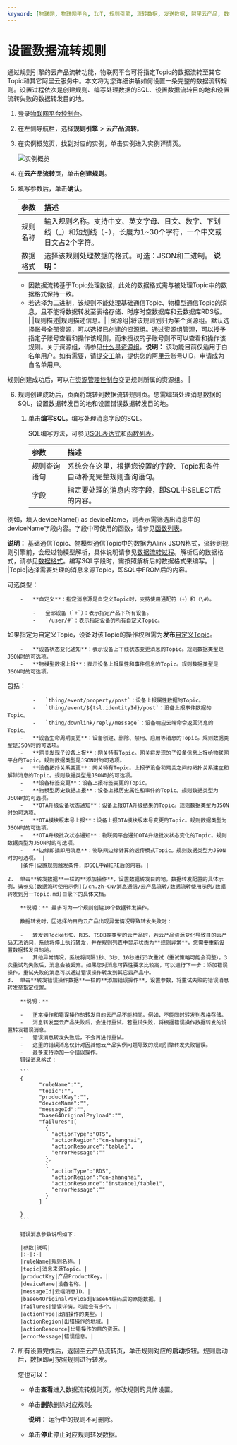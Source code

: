 ```yaml
---
keyword: [物联网, 物联网平台, IoT, 规则引擎, 流转数据, 发送数据, 阿里云产品, 数据存储, 数据处理, 数据计算, 创建, 数据流转规则, 数据源Topic, SQL, 目的地]
---
```


# 设置数据流转规则

通过规则引擎的云产品流转功能，物联网平台可将指定Topic的数据流转至其它Topic和其它阿里云服务中。本文将为您详细讲解如何设置一条完整的数据流转规则。设置过程依次是创建规则、编写处理数据的SQL、设置数据流转目的地和设置流转失败的数据转发目的地。

1.  登录[物联网平台控制台](http://iot.console.aliyun.com/)。

2.  在左侧导航栏，选择**规则引擎** \> **云产品流转**。

3.  在实例概览页，找到对应的实例，单击实例进入实例详情页。

    ![实例概览](https://static-aliyun-doc.oss-cn-hangzhou.aliyuncs.com/assets/img/zh-CN/9275903061/p174584.png)

4.  在**云产品流转**页，单击**创建规则**。

5.  填写参数后，单击**确认**。

    |参数|描述|
    |:-|:-|
    |规则名称|输入规则名称。支持中文、英文字母、日文、数字、下划线（\_）和短划线（-），长度为1~30个字符，一个中文或日文占2个字符。|
    |数据格式|选择该规则处理数据的格式。可选：JSON和二进制。 **说明：**

    -   因数据流转基于Topic处理数据，此处的数据格式需与被处理Topic中的数据格式保持一致。
    -   若选择为二进制，该规则不能处理基础通信Topic、物模型通信Topic的消息，且不能将数据转发至表格存储、时序时空数据库和云数据库RDS版。 |
    |规则描述|规则描述信息。|
    |资源组|将该规则划归为某个资源组。默认选择账号全部资源，可以选择已创建的资源组。通过资源组管理，可以授予指定子账号查看和操作该规则，而未授权的子账号则不可以查看和操作该规则。关于资源组，请参见[什么是资源组]()。**说明：** 该功能目前仅适用于白名单用户。如有需要，请[提交工单](https://selfservice.console.aliyun.com/ticket/createIndex)，提供您的阿里云账号UID，申请成为白名单用户。

规则创建成功后，可以在[资源管理控制台](https://resourcemanager.console.aliyun.com/resource-groups)变更规则所属的资源组。 |

6.  规则创建成功后，页面将跳转到数据流转规则页。您需编辑处理消息数据的SQL，设置数据转发目的地和设置错误数据转发目的地。

    1.  单击**编写SQL**，编写处理消息字段的SQL。

        SQL编写方法，可参见[SQL表达式](/cn.zh-CN/消息通信/云产品流转/SQL表达式.md)和[函数列表](/cn.zh-CN/消息通信/云产品流转/函数列表.md)。

        |参数|描述|
        |:-|:-|
        |规则查询语句|系统会在这里，根据您设置的字段、Topic和条件自动补充完整规则查询语句。|
        |字段|指定要处理的消息内容字段，即SQL中SELECT后的内容。

例如，填入deviceName\(\) as deviceName，则表示需筛选出消息中的deviceName字段内容。字段中可使用的函数，请参见[函数列表](/cn.zh-CN/消息通信/云产品流转/函数列表.md)。

**说明：** 基础通信Topic、物模型通信Topic中的数据为Alink JSON格式，流转到规则引擎前，会经过物模型解析，具体说明请参见[数据流转过程](/cn.zh-CN/消息通信/云产品流转/数据流转过程.md)。解析后的数据格式，请参见[数据格式](/cn.zh-CN/消息通信/数据格式.md)。编写SQL字段时，需按照解析后的数据格式来编写。 |
        |Topic|选择需要处理的消息来源Topic，即SQL中FROM后的内容。

可选类型：

        -   **自定义**：指定消息源是自定义Topic时，支持使用通配符（+）和（\#）。

            -   全部设备（`+`）：表示指定产品下所有设备。
            -   `/user/#`：表示指定设备的所有自定义Topic。
如果指定为自定义Topic，设备对该Topic的操作权限需为**发布**[自定义Topic](/cn.zh-CN/设备接入/消息通信Topic/自定义Topic.md)。

        -   **设备状态变化通知**：表示设备上下线状态变更消息的Topic。规则数据类型是JSON时的可选项。
        -   **物模型数据上报**：表示设备上报属性和事件信息的Topic。规则数据类型是JSON时的可选项。

包括：

            -   `thing/event/property/post`：设备上报属性数据的Topic。
            -   `thing/event/${tsl.identityId}/post`：设备上报事件数据的Topic。
            -   `thing/downlink/reply/message`：设备响应云端命令返回消息的Topic。
        -   **设备生命周期变更**：设备创建、删除、禁用、启用等消息的Topic。规则数据类型是JSON时的可选项。
        -   **网关发现子设备上报**：网关特有Topic。网关将发现的子设备信息上报给物联网平台的Topic。规则数据类型是JSON时的可选项。
        -   **设备拓扑关系变更**：网关特有Topic。上报子设备和网关之间的拓扑关系建立和解除消息的Topic。规则数据类型是JSON时的可选项。
        -   **设备标签变更**：设备上报标签变更的Topic。
        -   **物模型历史数据上报**：设备上报历史属性和事件的Topic。规则数据类型为JSON时的可选项。
        -   **OTA升级设备状态通知**：设备上报OTA升级结果的Topic。规则数据类型为JSON时的可选项。
        -   **OTA模块版本号上报**：设备上报OTA模块版本号变更的Topic。规则数据类型为JSON时的可选项。
        -   **OTA升级批次状态通知**：物联网平台通知OTA升级批次状态变化的Topic。规则数据类型为JSON时的可选项。
        -   **边缘即插即用消息**：物联网边缘计算的透传模式Topic。规则数据类型为JSON时的可选项。 |
        |条件|设置规则触发条件，即SQL中WHERE后的内容。|

    2.  单击**转发数据**一栏的**添加操作**，设置数据转发目的地。数据转发配置的具体示例，请参见[数据流转使用示例](/cn.zh-CN/消息通信/云产品流转/数据流转使用示例/数据转发到另一Topic.md)目录下的具体文档。

        **说明：** 最多可为一个规则创建10个数据转发操作。

        数据转发时，因选择的目的云产品出现异常情况导致转发失败时：

        -   转发到RocketMQ、RDS、TSDB等类型的云产品时，若云产品资源变化导致目的云产品无法访问，系统将停止执行转发，并在规则列表中显示状态为**规则异常**。您需要重新设置数据转发目的地。
        -   其他异常情况，系统将间隔1秒、3秒、10秒进行3次重试（重试策略可能会调整）。3次重试均失败后，消息会被丢弃。如果您对消息可靠性要求比较高，可以进行下一步：添加错误操作。重试失败的消息可以通过错误操作转发到其它云产品中。
    3.  单击**转发错误操作数据**一栏的**添加错误操作**，设置参数，将重试失败的错误消息转发至指定位置。

        **说明：**

        -   正常操作和错误操作的转发目的云产品不能相同。例如，不能同时转发到表格存储。
        -   消息转发至云产品失败后，会进行重试。若重试失败，将根据错误操作数据转发的设置转发错误消息。
        -   错误消息转发失败后，不会再进行重试。
        -   这里的错误消息仅针对因其他云产品实例问题导致的规则引擎转发失败错误。
        -   最多支持添加一个错误操作。
        错误消息格式：

        ```
        {
              "ruleName":"",
              "topic":"",
              "productKey":"",
              "deviceName":"",
              "messageId":"",
              "base64OriginalPayload":"",
              "failures":[
                {
                  "actionType":"OTS",
                  "actionRegion":"cn-shanghai",
                  "actionResource":"table1",
                  "errorMessage":""
                },
                {
                  "actionType":"RDS",
                  "actionRegion":"cn-shanghai",
                  "actionResource":"instance1/table1",
                  "errorMessage":""
                }
              ]
        
        }
        ```

        错误消息参数说明如下：

        |参数|说明|
        |:-|:-|
        |ruleName|规则名称。|
        |topic|消息来源Topic。|
        |productKey|产品ProductKey。|
        |deviceName|设备名称。|
        |messageId|云端消息ID。|
        |base64OriginalPayload|Base64编码后的原始数据。|
        |failures|错误详情。可能会有多个。|
        |actionType|出错操作的类型。|
        |actionRegion|出错操作的地域。|
        |actionResource|出错操作的目的资源。|
        |errorMessage|错误信息。|

7.  所有设置完成后，返回至云产品流转页，单击规则对应的**启动**按钮。规则启动后，数据即可按照规则进行转发。

    您也可以：

    -   单击**查看**进入数据流转规则页，修改规则的具体设置。
    -   单击**删除**删除对应规则。

        **说明：** 运行中的规则不可删除。

    -   单击**停止**停止对应规则转发数据。

